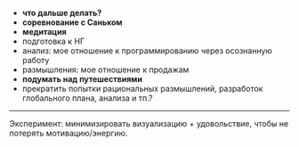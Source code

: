 - **что дальше делать?**
- **соревнование с Саньком**
- **медитация**
- подготовка к НГ
- анализ: мое отношение к программированию через осознанную работу
- размышления: мое отношение к продажам
- **подумать над путешествиями**
- прекратить попытки рациональных размышлений, разработок глобального плана, анализа и тп.?

---
Эксперимент: минимизировать визуализацию + удовольствие, чтобы не потерять мотивацию/энергию.
